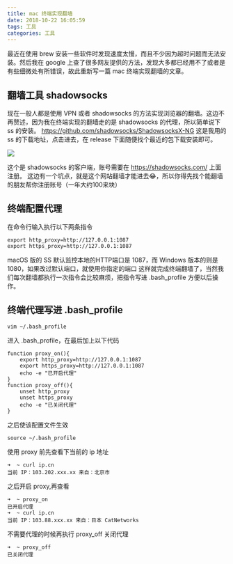 ```yaml
---
title: mac 终端实现翻墙
date: 2018-10-22 16:05:59
tags: 工具
categories: 工具
---
```

最近在使用 brew 安装一些软件时发现速度太慢，而且不少因为超时问题而无法安装。然后我在 google 上查了很多网友提供的方法，发现大多都已经用不了或者是有些细微处有所错误，故此重新写一篇 mac 终端实现翻墙的文章。
<!--more-->

## 翻墙工具 shadowsocks
现在一般人都是使用 VPN 或者 shadowsocks 的方法实现浏览器的翻墙。这边不再赘述，因为我在终端实现的翻墙走的是 shadowsocks 的代理，所以简单说下 ss 的安装。
https://github.com/shadowsocks/ShadowsocksX-NG 这是我用的 ss 的下载地址，点击进去，在 release 下面随便找个最近的包下载安装即可。

![](https://i.loli.net/2018/11/19/5bf28b1627855.png)

这个是 shadowsocks 的客户端，账号需要在 https://shadowsocks.com/ 上面注册。
这边有一个坑点，就是这个网站翻墙才能进去😂，所以你得先找个能翻墙的朋友帮你注册账号（一年大约100来块）

## 终端配置代理
在命令行输入执行以下两条指令
```
export http_proxy=http://127.0.0.1:1087
export https_proxy=http://127.0.0.1:1087
```
macOS 版的 SS 默认监控本地的HTTP端口是 1087，而 Windows 版本的则是 1080，如果改过默认端口，就使用你指定的端口
这样就完成终端翻墙了，当然我们每次翻墙都执行一次指令会比较麻烦，把指令写进 .bash_profile 方便以后操作。

## 终端代理写进 .bash_profile

```
vim ~/.bash_profile
```

进入 .bash_profile，在最后加上以下代码

```
function proxy_on(){
    export http_proxy=http://127.0.0.1:1087
    export https_proxy=http://127.0.0.1:1087
    echo -e "已开启代理"
}
function proxy_off(){
    unset http_proxy
    unset https_proxy
    echo -e "已关闭代理"
}
```

之后使该配置文件生效

```
source ~/.bash_profile
```

使用 proxy 前先查看下当前的 ip 地址
```
➜  ~ curl ip.cn
当前 IP：103.202.xxx.xx 来自：北京市
```
之后开启 proxy,再查看
```
➜  ~ proxy_on
已开启代理
➜  ~ curl ip.cn
当前 IP：103.88.xxx.xx 来自：日本 CatNetworks
```
不需要代理的时候再执行 proxy_off 关闭代理
```
➜  ~ proxy_off
已关闭代理
```
